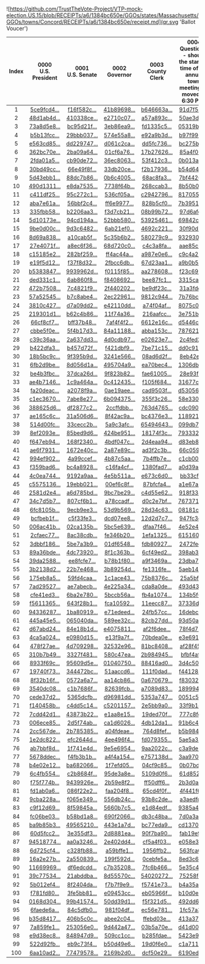 ![https://github.com/TrustTheVote-Project/VTP-mock-election.US.15/blob/RECEIPTs/a6/1384bc650e/GGOs/states/Massachusetts/GGOs/towns/Concord/RECEIPTs/a6/1384bc650e/receipt.md](qr.svg 'Ballot Voucer')

| Index | 0000<br>U.S. President | 0001<br>U.S. Senate | 0002<br>Governor | 0003<br>County Clerk | 0004<br>Question 1 - should the starting time of the annual town meeting be moved to 6:30 PM? |
|:---:|:---:|:---:|:---:|:---:|:---:|
| 1 | [5ce9fcd4...](https://github.com/TrustTheVote-Project/VTP-mock-election.US.15/commit/5ce9fcd4d308dc9dc5978b8d54939bfa6547cc7c) | [f16f582c...](https://github.com/TrustTheVote-Project/VTP-mock-election.US.15/commit/f16f582cc51647bcb46325e6e97bbdde41bdfff3) | [41b89698...](https://github.com/TrustTheVote-Project/VTP-mock-election.US.15/commit/41b896980705d38b9937aaf717df7bc08aebde0b) | [b646663a...](https://github.com/TrustTheVote-Project/VTP-mock-election.US.15/commit/b646663ad96d0311b986a4339b08fc66e0d03f72) | [91d7f5dd...](https://github.com/TrustTheVote-Project/VTP-mock-election.US.15/commit/91d7f5dd1da79582ce42ce8393e4645ea8ce7ed6) |
| 2 | [48d1ab4d...](https://github.com/TrustTheVote-Project/VTP-mock-election.US.15/commit/48d1ab4da918242b2c1466c31f818439be0252d6) | [410338ce...](https://github.com/TrustTheVote-Project/VTP-mock-election.US.15/commit/410338ce7f453c588ff100f0be675b656f5671d8) | [e2710c07...](https://github.com/TrustTheVote-Project/VTP-mock-election.US.15/commit/e2710c075e2e825d8c7e161c73256e5527491955) | [a57a893c...](https://github.com/TrustTheVote-Project/VTP-mock-election.US.15/commit/a57a893cdc4e0c78fc80399b52fa7138f03f1335) | [50ae3dce...](https://github.com/TrustTheVote-Project/VTP-mock-election.US.15/commit/50ae3dcecc3dfb815a4ddaf475c6f30868c69b40) |
| 3 | [73a8d5e8...](https://github.com/TrustTheVote-Project/VTP-mock-election.US.15/commit/73a8d5e8bf9cb39dfeb85e54ba5c39304cfac296) | [bc95d21f...](https://github.com/TrustTheVote-Project/VTP-mock-election.US.15/commit/bc95d21f8d6d840e76237682d1c6bfc2797dff54) | [3eb86ea9...](https://github.com/TrustTheVote-Project/VTP-mock-election.US.15/commit/3eb86ea9e04579143e2a865dfc28970895810888) | [fd1335c5...](https://github.com/TrustTheVote-Project/VTP-mock-election.US.15/commit/fd1335c5dc7d2df62826945d38770b59f0f0abfe) | [05319bd6...](https://github.com/TrustTheVote-Project/VTP-mock-election.US.15/commit/05319bd6252b2187a85250de30161789de659b3c) |
| 4 | [b5b13fcc...](https://github.com/TrustTheVote-Project/VTP-mock-election.US.15/commit/b5b13fcc2dbb21bcd1e52ea3fde9d30146a55541) | [29bbb037...](https://github.com/TrustTheVote-Project/VTP-mock-election.US.15/commit/29bbb0379f5ee7c06aa5de016b9f8789c49e9c4a) | [574e55a8...](https://github.com/TrustTheVote-Project/VTP-mock-election.US.15/commit/574e55a8f07be288a1c39f58da48ce1bd5d80743) | [e92a9b3d...](https://github.com/TrustTheVote-Project/VTP-mock-election.US.15/commit/e92a9b3ddc8775c3f567815b4a473fc2cfb47d06) | [b97f996b...](https://github.com/TrustTheVote-Project/VTP-mock-election.US.15/commit/b97f996b1b65c45562b0e6646b479c595fed3663) |
| 5 | [e563cd85...](https://github.com/TrustTheVote-Project/VTP-mock-election.US.15/commit/e563cd85d96a66cd7268069dfb0287aa4ab958c5) | [dd229747...](https://github.com/TrustTheVote-Project/VTP-mock-election.US.15/commit/dd229747ce3654239361d995abe82b40c4a3ca4f) | [d061c2ca...](https://github.com/TrustTheVote-Project/VTP-mock-election.US.15/commit/d061c2ca20a0122e79e85997dc8a0264f8cbe86f) | [dd5fc736...](https://github.com/TrustTheVote-Project/VTP-mock-election.US.15/commit/dd5fc7364f8211968eaf761df0808b91e63436dd) | [bc275bac...](https://github.com/TrustTheVote-Project/VTP-mock-election.US.15/commit/bc275bac1b6dd4dfcfce6988f2ae6a527002e8e6) |
| 6 | [362bc70e...](https://github.com/TrustTheVote-Project/VTP-mock-election.US.15/commit/362bc70e7828197a7a278dacfa125ba1985d10ba) | [2ba09a64...](https://github.com/TrustTheVote-Project/VTP-mock-election.US.15/commit/2ba09a64a9eabdaaee2a9bbb1db74b3d0d7d52d4) | [01cf6a76...](https://github.com/TrustTheVote-Project/VTP-mock-election.US.15/commit/01cf6a76f4db50b8a745e2cad0136d4132c9f67c) | [17b27626...](https://github.com/TrustTheVote-Project/VTP-mock-election.US.15/commit/17b27626c50d9f11835ea0410550c801cf8c49cc) | [85a4f0ec...](https://github.com/TrustTheVote-Project/VTP-mock-election.US.15/commit/85a4f0ecf165123a7b36c15f22f9ea0cd89950a2) |
| 7 | [2fda01a5...](https://github.com/TrustTheVote-Project/VTP-mock-election.US.15/commit/2fda01a50057bd680239f531ae9e15ed9bb2ad84) | [cb90de72...](https://github.com/TrustTheVote-Project/VTP-mock-election.US.15/commit/cb90de72dcae713471a3e7b1dd98ae91cd6d2b68) | [36ec8063...](https://github.com/TrustTheVote-Project/VTP-mock-election.US.15/commit/36ec8063a73a20d5d609cec0665acae0d1f79fd0) | [53f412c3...](https://github.com/TrustTheVote-Project/VTP-mock-election.US.15/commit/53f412c351ae85139fbc76600b92d0c95a2903f7) | [0b013a81...](https://github.com/TrustTheVote-Project/VTP-mock-election.US.15/commit/0b013a811555aa70298cbf9287e366442b2a7b74) |
| 8 | [30bd49cc...](https://github.com/TrustTheVote-Project/VTP-mock-election.US.15/commit/30bd49ccb9fcf6e7cb2267516e1645ba42e8ab72) | [66e49f8f...](https://github.com/TrustTheVote-Project/VTP-mock-election.US.15/commit/66e49f8f8eaacb14feb84fbb029aeaf9675c141a) | [33db20ce...](https://github.com/TrustTheVote-Project/VTP-mock-election.US.15/commit/33db20ce92c3f1d644b1a3d74ffa2ff4b22660d3) | [f2b17936...](https://github.com/TrustTheVote-Project/VTP-mock-election.US.15/commit/f2b17936cf31ef91f4926c170fce665749f108b9) | [b54d64b8...](https://github.com/TrustTheVote-Project/VTP-mock-election.US.15/commit/b54d64b876d0c18abf1ae6c9524aea65beb848cd) |
| 9 | [5d43ebb1...](https://github.com/TrustTheVote-Project/VTP-mock-election.US.15/commit/5d43ebb1d321a40707cccc06bf2a898a0b01ed97) | [88dc7b86...](https://github.com/TrustTheVote-Project/VTP-mock-election.US.15/commit/88dc7b8675f6492afb33540287b96cbc092b1862) | [0b6c4005...](https://github.com/TrustTheVote-Project/VTP-mock-election.US.15/commit/0b6c400567a4c7277d64c34833e3a394c33dc8de) | [68ac8fa3...](https://github.com/TrustTheVote-Project/VTP-mock-election.US.15/commit/68ac8fa3b4d70034cf06cde3badc5acff7eedc6b) | [7bf44262...](https://github.com/TrustTheVote-Project/VTP-mock-election.US.15/commit/7bf44262d5e9e435fa6815837c2f47b64b4c5604) |
| 10 | [490d1311...](https://github.com/TrustTheVote-Project/VTP-mock-election.US.15/commit/490d13119a12ef84092c3c4bfd408a24eadebca4) | [e8da7535...](https://github.com/TrustTheVote-Project/VTP-mock-election.US.15/commit/e8da7535b8ae9931e5a9eb766f61a9ddf521ffe2) | [7738f64b...](https://github.com/TrustTheVote-Project/VTP-mock-election.US.15/commit/7738f64b9539bb35e4a180d228cd9914efbe05b2) | [268ccab3...](https://github.com/TrustTheVote-Project/VTP-mock-election.US.15/commit/268ccab3b762037095f1940463889f2d127116a4) | [8b50b0a6...](https://github.com/TrustTheVote-Project/VTP-mock-election.US.15/commit/8b50b0a6ac08b12d3c3425eed600746f2363b73e) |
| 11 | [c411df25...](https://github.com/TrustTheVote-Project/VTP-mock-election.US.15/commit/c411df25f56a635ae46547fbb74a31cf090a5900) | [95c272c1...](https://github.com/TrustTheVote-Project/VTP-mock-election.US.15/commit/95c272c1b6f7768093fe29cae402c842759189f0) | [536cf05a...](https://github.com/TrustTheVote-Project/VTP-mock-election.US.15/commit/536cf05a556fb8fc24fedd77c82dd58639e0a934) | [c2942796...](https://github.com/TrustTheVote-Project/VTP-mock-election.US.15/commit/c2942796a06efcfee60db60fd423e59ff57d93ea) | [817055e9...](https://github.com/TrustTheVote-Project/VTP-mock-election.US.15/commit/817055e9fb0d31ed659da0a7b76cfb518beda1bd) |
| 12 | [aba7e61a...](https://github.com/TrustTheVote-Project/VTP-mock-election.US.15/commit/aba7e61a397fe2ed2120aaf2203ead75b62f68dd) | [56bbf2c4...](https://github.com/TrustTheVote-Project/VTP-mock-election.US.15/commit/56bbf2c42d470ac4f1a8ea323fc1cc460a100ed5) | [ff6e9977...](https://github.com/TrustTheVote-Project/VTP-mock-election.US.15/commit/ff6e99776f22485509c9231d517ce0f6fb3f0a34) | [828b5cf0...](https://github.com/TrustTheVote-Project/VTP-mock-election.US.15/commit/828b5cf08eac028ae377731e2359285680739baa) | [7b395169...](https://github.com/TrustTheVote-Project/VTP-mock-election.US.15/commit/7b3951699cf2b34dc274208b8d551dd3d4434be2) |
| 13 | [335fbb58...](https://github.com/TrustTheVote-Project/VTP-mock-election.US.15/commit/335fbb58641ced0cd7edd76613fd45da3ea4931c) | [b2206aa3...](https://github.com/TrustTheVote-Project/VTP-mock-election.US.15/commit/b2206aa3f78f28819be122702ea8515495e338e7) | [f3d7cb21...](https://github.com/TrustTheVote-Project/VTP-mock-election.US.15/commit/f3d7cb21f631d54c6fa688713fd69594d2fca1c6) | [08b99b72...](https://github.com/TrustTheVote-Project/VTP-mock-election.US.15/commit/08b99b72a7a4163de38cfeb7b54274ebd9d38e33) | [97d6afe3...](https://github.com/TrustTheVote-Project/VTP-mock-election.US.15/commit/97d6afe3bb4573d5e5f560bc48da4649dc57368f) |
| 14 | [5d10173e...](https://github.com/TrustTheVote-Project/VTP-mock-election.US.15/commit/5d10173e0b7aaf15946d7975581279cf4e695432) | [94cd194a...](https://github.com/TrustTheVote-Project/VTP-mock-election.US.15/commit/94cd194a438be597510d8c03d55b7362eb632da2) | [52bbb580...](https://github.com/TrustTheVote-Project/VTP-mock-election.US.15/commit/52bbb58028ee10d2727c5a40baaac637c6bd1351) | [53925461...](https://github.com/TrustTheVote-Project/VTP-mock-election.US.15/commit/53925461991fdfbb7210db8bbe5edafee167e3e9) | [69842c89...](https://github.com/TrustTheVote-Project/VTP-mock-election.US.15/commit/69842c89587d888936f1c0e00e79fc30f2953fb9) |
| 15 | [9be0d00c...](https://github.com/TrustTheVote-Project/VTP-mock-election.US.15/commit/9be0d00c846138d5eac4e92a6dfba2c00d2d026c) | [9d3c6482...](https://github.com/TrustTheVote-Project/VTP-mock-election.US.15/commit/9d3c6482d931e249c56ef0b648f464be0f328d53) | [6ab21ef0...](https://github.com/TrustTheVote-Project/VTP-mock-election.US.15/commit/6ab21ef05c7c38903e9c38127aef9eb55cc2bd3f) | [4692c221...](https://github.com/TrustTheVote-Project/VTP-mock-election.US.15/commit/4692c221476d41c3f08a9a63114c119209554dfb) | [30f90d2d...](https://github.com/TrustTheVote-Project/VTP-mock-election.US.15/commit/30f90d2db27b4c8dcf7fb65de1fad1061a84fcdc) |
| 16 | [8d69a838...](https://github.com/TrustTheVote-Project/VTP-mock-election.US.15/commit/8d69a83847384463bacb8b67fc4b1d2ea2d707c6) | [a10cab5f...](https://github.com/TrustTheVote-Project/VTP-mock-election.US.15/commit/a10cab5ff441b7bb03343c15cedc7b02995303d6) | [5c35b6b2...](https://github.com/TrustTheVote-Project/VTP-mock-election.US.15/commit/5c35b6b2b6837785758441ef967149dcb45da0e0) | [580279c9...](https://github.com/TrustTheVote-Project/VTP-mock-election.US.15/commit/580279c95269e9b1bb6d7fda5ac248f38f750e9d) | [9329307b...](https://github.com/TrustTheVote-Project/VTP-mock-election.US.15/commit/9329307be2841ae984a409e46f8578ddcc792be3) |
| 17 | [27e4071f...](https://github.com/TrustTheVote-Project/VTP-mock-election.US.15/commit/27e4071f02eb645d1db42ff082d57515b70cc86f) | [a8ec6f36...](https://github.com/TrustTheVote-Project/VTP-mock-election.US.15/commit/a8ec6f3680866a6e38ea324faebde0227de2b2de) | [68d720c0...](https://github.com/TrustTheVote-Project/VTP-mock-election.US.15/commit/68d720c0faa1a6999a9f74630687b4175f2388ce) | [c4c3a8fa...](https://github.com/TrustTheVote-Project/VTP-mock-election.US.15/commit/c4c3a8fa2b68ba657fdde770db1d2d9d45692aa3) | [aae85ca6...](https://github.com/TrustTheVote-Project/VTP-mock-election.US.15/commit/aae85ca62c9382b0007bf69eff81ab36d2d9d454) |
| 18 | [c15185e2...](https://github.com/TrustTheVote-Project/VTP-mock-election.US.15/commit/c15185e296c6ac0488816226f13d85e133fbb993) | [282bf259...](https://github.com/TrustTheVote-Project/VTP-mock-election.US.15/commit/282bf2599fdc198fb3f499265c5172cbd58dd108) | [ff4ac44a...](https://github.com/TrustTheVote-Project/VTP-mock-election.US.15/commit/ff4ac44a61f826974f63d2ffdd05d28c2b249918) | [a987e0e6...](https://github.com/TrustTheVote-Project/VTP-mock-election.US.15/commit/a987e0e6e712303a4949ac371e5d0c11dbe8be78) | [c9c4a233...](https://github.com/TrustTheVote-Project/VTP-mock-election.US.15/commit/c9c4a2332122bf29dbfb8d6821f2bc7ce02de030) |
| 19 | [e19f5d12...](https://github.com/TrustTheVote-Project/VTP-mock-election.US.15/commit/e19f5d121020957669260fca9054295adf9f9d90) | [f37f8d32...](https://github.com/TrustTheVote-Project/VTP-mock-election.US.15/commit/f37f8d325fd71f730a51e728b563937a9a5b0723) | [2fbcc6db...](https://github.com/TrustTheVote-Project/VTP-mock-election.US.15/commit/2fbcc6db82312f396f73f095b53a9887b0b50fe8) | [67d23aa1...](https://github.com/TrustTheVote-Project/VTP-mock-election.US.15/commit/67d23aa1c67659843b612b133c698f5060b905c6) | [a9b0b553...](https://github.com/TrustTheVote-Project/VTP-mock-election.US.15/commit/a9b0b553a7dc5015c29e6cac4ca4731abc95a842) |
| 20 | [b5383847...](https://github.com/TrustTheVote-Project/VTP-mock-election.US.15/commit/b5383847d90508015750676aad99eb19f305d575) | [9939962d...](https://github.com/TrustTheVote-Project/VTP-mock-election.US.15/commit/9939962d25bb321287ba6a4327b7e0979fbcdefb) | [f0115f85...](https://github.com/TrustTheVote-Project/VTP-mock-election.US.15/commit/f0115f85bcefe9534fc4c3bf9738ddba11698a78) | [aa278608...](https://github.com/TrustTheVote-Project/VTP-mock-election.US.15/commit/aa278608eba85f3121970b6ebbf9dcb4013a9ca2) | [f23c69ba...](https://github.com/TrustTheVote-Project/VTP-mock-election.US.15/commit/f23c69ba1fa3ec14b8aadca9ee208b8c3259efa3) |
| 21 | [ded331c1...](https://github.com/TrustTheVote-Project/VTP-mock-election.US.15/commit/ded331c1e25eeba52c408daa84a7570413f08fa3) | [6ab860f8...](https://github.com/TrustTheVote-Project/VTP-mock-election.US.15/commit/6ab860f885e2dff0f9b94e183f7f13fd2a57e173) | [f8408692...](https://github.com/TrustTheVote-Project/VTP-mock-election.US.15/commit/f8408692dbb20f77776e1cabe3cb33e9d2604186) | [bee87fc1...](https://github.com/TrustTheVote-Project/VTP-mock-election.US.15/commit/bee87fc193debfba80f79c00338e49dffa2891fe) | [3315cab6...](https://github.com/TrustTheVote-Project/VTP-mock-election.US.15/commit/3315cab69157389e0acc0fad11c542484484215f) |
| 22 | [472b7508...](https://github.com/TrustTheVote-Project/VTP-mock-election.US.15/commit/472b7508fd87bf44fdded30301ddef21aa3995f8) | [7c4821f9...](https://github.com/TrustTheVote-Project/VTP-mock-election.US.15/commit/7c4821f9942143dc96864c1d9f712a3044c0b5e0) | [2f440202...](https://github.com/TrustTheVote-Project/VTP-mock-election.US.15/commit/2f440202e7195b316c6adc6da348bd0944ee401d) | [be9df23c...](https://github.com/TrustTheVote-Project/VTP-mock-election.US.15/commit/be9df23cb3d6505d96b42db79e2e0697c05aeca8) | [31a3fdd1...](https://github.com/TrustTheVote-Project/VTP-mock-election.US.15/commit/31a3fdd1112a897afdf392c490dde99e688c5a66) |
| 23 | [57a52545...](https://github.com/TrustTheVote-Project/VTP-mock-election.US.15/commit/57a525453d66ea6975804059fe829fc50d06b146) | [b7c8abe4...](https://github.com/TrustTheVote-Project/VTP-mock-election.US.15/commit/b7c8abe44d3afe3d032327373193a40d8fa5680e) | [2ec22961...](https://github.com/TrustTheVote-Project/VTP-mock-election.US.15/commit/2ec22961d6ca3090ba2952d6ad5f24e700c2a359) | [9812c944...](https://github.com/TrustTheVote-Project/VTP-mock-election.US.15/commit/9812c944eb6697392e78eb5456c64db353a0635d) | [7b76bc38...](https://github.com/TrustTheVote-Project/VTP-mock-election.US.15/commit/7b76bc381e79e54337186423b942f603191fbaf7) |
| 24 | [3810c427...](https://github.com/TrustTheVote-Project/VTP-mock-election.US.15/commit/3810c427733b4db75a0c8b4047c1395f951276aa) | [d7a09dd2...](https://github.com/TrustTheVote-Project/VTP-mock-election.US.15/commit/d7a09dd259194e0eddcf7dc9be23736e6fa09d08) | [e42110dd...](https://github.com/TrustTheVote-Project/VTP-mock-election.US.15/commit/e42110dd6cb31d28ba6cb6af42c007c7e22697b9) | [a74f04af...](https://github.com/TrustTheVote-Project/VTP-mock-election.US.15/commit/a74f04af1322b8db8e0eabd4a8d40fd93e4c3ac6) | [8075c09d...](https://github.com/TrustTheVote-Project/VTP-mock-election.US.15/commit/8075c09d2d79d76c18dba34e9c6d34c8b21c8e46) |
| 25 | [219301d1...](https://github.com/TrustTheVote-Project/VTP-mock-election.US.15/commit/219301d1d1e9b48f419a0d56976222768c22e8e7) | [b62c4b86...](https://github.com/TrustTheVote-Project/VTP-mock-election.US.15/commit/b62c4b86b01430c6b628c74de628abec938278ce) | [11f74a36...](https://github.com/TrustTheVote-Project/VTP-mock-election.US.15/commit/11f74a369adb2ae138960080fc2e5d5d66c6fa8f) | [216aafcc...](https://github.com/TrustTheVote-Project/VTP-mock-election.US.15/commit/216aafcc4172edf037e765778982152cd8825d14) | [3e751b18...](https://github.com/TrustTheVote-Project/VTP-mock-election.US.15/commit/3e751b1840d486d1956e5851149a1ac9f2ce049a) |
| 26 | [66cf8cf7...](https://github.com/TrustTheVote-Project/VTP-mock-election.US.15/commit/66cf8cf7c04d01047a04ddf1ab54ec2adceafc46) | [bff37b48...](https://github.com/TrustTheVote-Project/VTP-mock-election.US.15/commit/bff37b484f665fa4c5e4f949859b62f373ff2472) | [7af4f4f2...](https://github.com/TrustTheVote-Project/VTP-mock-election.US.15/commit/7af4f4f274ee5bc0201bba2c9c4136b356c8ce8b) | [6612e16c...](https://github.com/TrustTheVote-Project/VTP-mock-election.US.15/commit/6612e16c66b10760ef3a91a944c5fc2ea3281cac) | [d5446c00...](https://github.com/TrustTheVote-Project/VTP-mock-election.US.15/commit/d5446c006a7ddc61d788a54d15bb8b8d999bfe4d) |
| 27 | [cbbe5f0e...](https://github.com/TrustTheVote-Project/VTP-mock-election.US.15/commit/cbbe5f0eac39d1d3b1cdce31593769470f87b17b) | [5f4b17d3...](https://github.com/TrustTheVote-Project/VTP-mock-election.US.15/commit/5f4b17d38422842a6f381d887288c6cd511672cc) | [84a11188...](https://github.com/TrustTheVote-Project/VTP-mock-election.US.15/commit/84a11188e8451dcacc628b43dd2193d70dc51186) | [abba153c...](https://github.com/TrustTheVote-Project/VTP-mock-election.US.15/commit/abba153c33617c298de967ef39e0041b1360b77f) | [787621b7...](https://github.com/TrustTheVote-Project/VTP-mock-election.US.15/commit/787621b786174542fc2d6d625dcd5b0df9eb85f4) |
| 28 | [c39c36aa...](https://github.com/TrustTheVote-Project/VTP-mock-election.US.15/commit/c39c36aa98805120679ccd82e17c57e0b11c3c43) | [2a637dd3...](https://github.com/TrustTheVote-Project/VTP-mock-election.US.15/commit/2a637dd3da356fd72791e6c7ebd2fea483f96c63) | [4d0cdb97...](https://github.com/TrustTheVote-Project/VTP-mock-election.US.15/commit/4d0cdb970aaba9ef71487b7dccaaadf5cb05de2c) | [e02623e7...](https://github.com/TrustTheVote-Project/VTP-mock-election.US.15/commit/e02623e709265e82ad1af1eef1609240924cff62) | [2c4fed28...](https://github.com/TrustTheVote-Project/VTP-mock-election.US.15/commit/2c4fed2823b5d981ef08bda329319bd70e5731a8) |
| 29 | [b422dfa3...](https://github.com/TrustTheVote-Project/VTP-mock-election.US.15/commit/b422dfa3f46645808b22462337d2549f3f3742fc) | [b457d72f...](https://github.com/TrustTheVote-Project/VTP-mock-election.US.15/commit/b457d72fb81fdc17899570d8011a0ff81bb40500) | [f421dbf9...](https://github.com/TrustTheVote-Project/VTP-mock-election.US.15/commit/f421dbf92ec90aa7d1c8bf3fb2cc9fb20ad70f97) | [7be71c15...](https://github.com/TrustTheVote-Project/VTP-mock-election.US.15/commit/7be71c158c90175a19d0253d9b058d10a6a649f2) | [dd0c9170...](https://github.com/TrustTheVote-Project/VTP-mock-election.US.15/commit/dd0c9170a2a5d98d4dc66715d35a49fca58ba255) |
| 30 | [18b5bc9c...](https://github.com/TrustTheVote-Project/VTP-mock-election.US.15/commit/18b5bc9c8508801739a84f486ce409991b5cdcb2) | [9f395b9d...](https://github.com/TrustTheVote-Project/VTP-mock-election.US.15/commit/9f395b9d7e74c3f534e1616d47779eca1d9df0ba) | [3241e566...](https://github.com/TrustTheVote-Project/VTP-mock-election.US.15/commit/3241e566060995e453053a414bc316c34eec6491) | [08ad6d2f...](https://github.com/TrustTheVote-Project/VTP-mock-election.US.15/commit/08ad6d2f64889cd3fceb26dbd86001dbe0570340) | [8eb42efa...](https://github.com/TrustTheVote-Project/VTP-mock-election.US.15/commit/8eb42efa994a1aa2cd8e491192f98c4c7d724214) |
| 31 | [6fb2d9be...](https://github.com/TrustTheVote-Project/VTP-mock-election.US.15/commit/6fb2d9bea85cc8753997e660966be3701b0de13d) | [8d056d1a...](https://github.com/TrustTheVote-Project/VTP-mock-election.US.15/commit/8d056d1a91fba28191f5458618c9fd0c62befac7) | [495704a9...](https://github.com/TrustTheVote-Project/VTP-mock-election.US.15/commit/495704a99df8b78f62f42b969e593b60d7cddb37) | [ea70bec4...](https://github.com/TrustTheVote-Project/VTP-mock-election.US.15/commit/ea70bec4cd8df9ec981c6fc1519735497df7bb9d) | [1306db34...](https://github.com/TrustTheVote-Project/VTP-mock-election.US.15/commit/1306db34ca0fa9c784a1318134ab1fcb33e6b2a1) |
| 32 | [be4b3fbc...](https://github.com/TrustTheVote-Project/VTP-mock-election.US.15/commit/be4b3fbce3d7f5cd5a404348a9abee71780e7df1) | [37dca26d...](https://github.com/TrustTheVote-Project/VTP-mock-election.US.15/commit/37dca26d138048db7389eba87754fec0ca447c12) | [9f823b82...](https://github.com/TrustTheVote-Project/VTP-mock-election.US.15/commit/9f823b822d9b684414b229e62ec86f42610d6163) | [fae61005...](https://github.com/TrustTheVote-Project/VTP-mock-election.US.15/commit/fae61005467d596b607db2e67fab8e53b55ac5b2) | [28e93fac...](https://github.com/TrustTheVote-Project/VTP-mock-election.US.15/commit/28e93facce5a20acc393df4ea7ff5c4ecbb1d4d6) |
| 33 | [ae4b7146...](https://github.com/TrustTheVote-Project/VTP-mock-election.US.15/commit/ae4b7146d1acf1e1e907d5693358488c7e400c96) | [1c9a464a...](https://github.com/TrustTheVote-Project/VTP-mock-election.US.15/commit/1c9a464a7d9ff6a42cc812de15defa90178174b4) | [0c412435...](https://github.com/TrustTheVote-Project/VTP-mock-election.US.15/commit/0c4124357e82775ad230361bd54fcaf40c82098a) | [f105f684...](https://github.com/TrustTheVote-Project/VTP-mock-election.US.15/commit/f105f684aa311273a23558c72cccc620e7bf8d10) | [31677c19...](https://github.com/TrustTheVote-Project/VTP-mock-election.US.15/commit/31677c19db66e3cb6a0a0d4715f68e1c86f44170) |
| 34 | [fa20deac...](https://github.com/TrustTheVote-Project/VTP-mock-election.US.15/commit/fa20deacf157712139e7f0be05bbc1d620b12fa6) | [a2078f9a...](https://github.com/TrustTheVote-Project/VTP-mock-election.US.15/commit/a2078f9a30c6271fd55e139059e5ea601fcea501) | [0ae19aee...](https://github.com/TrustTheVote-Project/VTP-mock-election.US.15/commit/0ae19aee2def778e3b8140f9729ce2ae727a7b07) | [cad9503f...](https://github.com/TrustTheVote-Project/VTP-mock-election.US.15/commit/cad9503f603001341ec410f9557b0e074d92d35e) | [d5305698...](https://github.com/TrustTheVote-Project/VTP-mock-election.US.15/commit/d5305698e60baa9d1a57d741336803c60f84af76) |
| 35 | [c1ec3670...](https://github.com/TrustTheVote-Project/VTP-mock-election.US.15/commit/c1ec367029b48546918f92f54ba82e5d03582d48) | [7abe8e27...](https://github.com/TrustTheVote-Project/VTP-mock-election.US.15/commit/7abe8e27688f6cd548d4068444c08259f67db5b5) | [6b094375...](https://github.com/TrustTheVote-Project/VTP-mock-election.US.15/commit/6b094375abb59ef91196b3b37c34edcd91b2c15c) | [355f3c26...](https://github.com/TrustTheVote-Project/VTP-mock-election.US.15/commit/355f3c26de702eede7a7d44af51147ec606f2cc9) | [58e33087...](https://github.com/TrustTheVote-Project/VTP-mock-election.US.15/commit/58e33087ec10a76f2ef88c4b6aca5c1acd8b9e80) |
| 36 | [388625d6...](https://github.com/TrustTheVote-Project/VTP-mock-election.US.15/commit/388625d600ca1847a225c5cb63b2211e6d3d0cfb) | [df2877c2...](https://github.com/TrustTheVote-Project/VTP-mock-election.US.15/commit/df2877c205944dbf81d3a0b43fdb7d737c0535d4) | [2ccffdbb...](https://github.com/TrustTheVote-Project/VTP-mock-election.US.15/commit/2ccffdbb1e70e3828454158b7a145975a50514d5) | [763d4765...](https://github.com/TrustTheVote-Project/VTP-mock-election.US.15/commit/763d4765505491494ca5c05d59edd34262b474a0) | [cdc090e2...](https://github.com/TrustTheVote-Project/VTP-mock-election.US.15/commit/cdc090e23e51f1b21fa4b9a4ea7d20ed39b67bd8) |
| 37 | [ae165c6c...](https://github.com/TrustTheVote-Project/VTP-mock-election.US.15/commit/ae165c6c9e6b22268f74d4aafe351502bd4982cf) | [31a506d6...](https://github.com/TrustTheVote-Project/VTP-mock-election.US.15/commit/31a506d693d2f5e130af3e261a957fc7ca4759e1) | [8f42ac9a...](https://github.com/TrustTheVote-Project/VTP-mock-election.US.15/commit/8f42ac9aafbe0cfa232a01604033458fc9c09115) | [bc4376e3...](https://github.com/TrustTheVote-Project/VTP-mock-election.US.15/commit/bc4376e3871dde47e24a059c975d80b05b8ac8e9) | [11892128...](https://github.com/TrustTheVote-Project/VTP-mock-election.US.15/commit/1189212883416048baf1b37debf7ce0ab3c0695a) |
| 38 | [514d00fc...](https://github.com/TrustTheVote-Project/VTP-mock-election.US.15/commit/514d00fc404c57efa10084fc5b454bcc98138536) | [33cecc2b...](https://github.com/TrustTheVote-Project/VTP-mock-election.US.15/commit/33cecc2bea6e6cbc322dbe9f457c7056cb1b068a) | [5a9c3afc...](https://github.com/TrustTheVote-Project/VTP-mock-election.US.15/commit/5a9c3afc2b0648274959a524982eda67dd60fb37) | [65494643...](https://github.com/TrustTheVote-Project/VTP-mock-election.US.15/commit/6549464384e828f94f466a45a238c3c9b4b15360) | [099db73e...](https://github.com/TrustTheVote-Project/VTP-mock-election.US.15/commit/099db73ea3cc9ea9b93768f7bac249f6a8b4c2ff) |
| 39 | [8ef2093e...](https://github.com/TrustTheVote-Project/VTP-mock-election.US.15/commit/8ef2093e899a7a169cb7f7afd7fb0e6f0f0af544) | [85bed9d6...](https://github.com/TrustTheVote-Project/VTP-mock-election.US.15/commit/85bed9d64d8b1b715169ad3faf3636357ee67b67) | [424be951...](https://github.com/TrustTheVote-Project/VTP-mock-election.US.15/commit/424be951dc05bf9662db0fe4b0a40a8192f772c3) | [18174f3c...](https://github.com/TrustTheVote-Project/VTP-mock-election.US.15/commit/18174f3ce82e8950a79206cc09c55d19721f72de) | [79333250...](https://github.com/TrustTheVote-Project/VTP-mock-election.US.15/commit/79333250c2f26ea6dca78c56493b5df852190591) |
| 40 | [f647eb94...](https://github.com/TrustTheVote-Project/VTP-mock-election.US.15/commit/f647eb94007a565b12dc901862fa7d9c830a8dd3) | [168f2340...](https://github.com/TrustTheVote-Project/VTP-mock-election.US.15/commit/168f2340ef6d1a9a36ee708cc568aa318aa88231) | [4bdf047c...](https://github.com/TrustTheVote-Project/VTP-mock-election.US.15/commit/4bdf047c578639dd588bf36d8c1f2832344218ad) | [2d4eaa94...](https://github.com/TrustTheVote-Project/VTP-mock-election.US.15/commit/2d4eaa947a9f0d3162a09d32ce465551ecb7ba1a) | [d83eb81e...](https://github.com/TrustTheVote-Project/VTP-mock-election.US.15/commit/d83eb81e5b468b99cb72b8faac791dea41abb668) |
| 41 | [ae6f7931...](https://github.com/TrustTheVote-Project/VTP-mock-election.US.15/commit/ae6f7931e489ebcd0964ec3918e8ec17bc94037a) | [1672e40c...](https://github.com/TrustTheVote-Project/VTP-mock-election.US.15/commit/1672e40c41a44a8f431619c511892313ecfccca0) | [2a87e89c...](https://github.com/TrustTheVote-Project/VTP-mock-election.US.15/commit/2a87e89ca91f54950b84ebed945ed2abf816d32f) | [ad3f2c3b...](https://github.com/TrustTheVote-Project/VTP-mock-election.US.15/commit/ad3f2c3b208b043e8b1da948c2aafd9ed6be96e3) | [66c059f6...](https://github.com/TrustTheVote-Project/VTP-mock-election.US.15/commit/66c059f6ef87508a1c64e75cd550494793885e06) |
| 42 | [994ef902...](https://github.com/TrustTheVote-Project/VTP-mock-election.US.15/commit/994ef902d198e9efd5ead8d8f41d4816da8df21c) | [4a99ccef...](https://github.com/TrustTheVote-Project/VTP-mock-election.US.15/commit/4a99ccefbd96e51d7cc2730d9b107df1512d7b84) | [4b87c5aa...](https://github.com/TrustTheVote-Project/VTP-mock-election.US.15/commit/4b87c5aa0374f9e2d664e3570ce0dfaadec2c847) | [7b4ffb7e...](https://github.com/TrustTheVote-Project/VTP-mock-election.US.15/commit/7b4ffb7ec0c67c45b889a274be04146760aff07a) | [c1cb003d...](https://github.com/TrustTheVote-Project/VTP-mock-election.US.15/commit/c1cb003d7230c57ff7b22255cdde34b54f30400b) |
| 43 | [f359bad6...](https://github.com/TrustTheVote-Project/VTP-mock-election.US.15/commit/f359bad697995bbdf46b51e014d72c4ab564a28c) | [bc4a8928...](https://github.com/TrustTheVote-Project/VTP-mock-election.US.15/commit/bc4a892814db8bb159d34a7f901e3379a8bee9ea) | [c16fa4cf...](https://github.com/TrustTheVote-Project/VTP-mock-election.US.15/commit/c16fa4cf37b59be54bd6bedddd4d25a7912daefc) | [1380fad7...](https://github.com/TrustTheVote-Project/VTP-mock-election.US.15/commit/1380fad7eaa91ea355130260b46edd87926213fa) | [a0d39a31...](https://github.com/TrustTheVote-Project/VTP-mock-election.US.15/commit/a0d39a31b44471cbb2628a3267e26b858af826cc) |
| 44 | [4c0ea744...](https://github.com/TrustTheVote-Project/VTP-mock-election.US.15/commit/4c0ea74460b424a042e17e93d4d26b73f4854f8a) | [9192a9aa...](https://github.com/TrustTheVote-Project/VTP-mock-election.US.15/commit/9192a9aa59032da3a23cc0cef946038091d86da2) | [4e5b511a...](https://github.com/TrustTheVote-Project/VTP-mock-election.US.15/commit/4e5b511a511d827709a46758739523f61b9d1daf) | [e673c6d0...](https://github.com/TrustTheVote-Project/VTP-mock-election.US.15/commit/e673c6d07063d62f87507355d5bfd8b2ec0c389a) | [bb33cff9...](https://github.com/TrustTheVote-Project/VTP-mock-election.US.15/commit/bb33cff9e51c650c41db4c9b21ede55817c4eb69) |
| 45 | [c5575136...](https://github.com/TrustTheVote-Project/VTP-mock-election.US.15/commit/c55751365c939d77e9672f86473d6a065f442d2e) | [19ebb021...](https://github.com/TrustTheVote-Project/VTP-mock-election.US.15/commit/19ebb021adf04e95f28a7a064e8bca7b4304301b) | [00ef6c8f...](https://github.com/TrustTheVote-Project/VTP-mock-election.US.15/commit/00ef6c8fcd758370c8ad8645998e3b3903e065de) | [87bfcfa4...](https://github.com/TrustTheVote-Project/VTP-mock-election.US.15/commit/87bfcfa4aab130ff7b4e5e390d2e56e73b9f2c0e) | [a1e67a57...](https://github.com/TrustTheVote-Project/VTP-mock-election.US.15/commit/a1e67a576d880d00fd2a736e705a4c0c28321554) |
| 46 | [2581d2e4...](https://github.com/TrustTheVote-Project/VTP-mock-election.US.15/commit/2581d2e4716b86399eb7cdbee6994c025d796990) | [a6d785bd...](https://github.com/TrustTheVote-Project/VTP-mock-election.US.15/commit/a6d785bd6eef9e6dbef3a7e1e1c49d5f65f363e2) | [9bc7be29...](https://github.com/TrustTheVote-Project/VTP-mock-election.US.15/commit/9bc7be29af39ff574c1a74a68dd6c4a2cca400f5) | [c4d55e62...](https://github.com/TrustTheVote-Project/VTP-mock-election.US.15/commit/c4d55e622c7770e9376e4461993db795646d706e) | [918f33d6...](https://github.com/TrustTheVote-Project/VTP-mock-election.US.15/commit/918f33d698eaddbd0ec7e47ef9f0632995b18ca8) |
| 47 | [34c7d5b7...](https://github.com/TrustTheVote-Project/VTP-mock-election.US.15/commit/34c7d5b700f13c282db8444ad66bdba74de40764) | [807cf6b1...](https://github.com/TrustTheVote-Project/VTP-mock-election.US.15/commit/807cf6b1b4b00239b5ba13496bfffc2da4237d13) | [a78ccadf...](https://github.com/TrustTheVote-Project/VTP-mock-election.US.15/commit/a78ccadf3773d4026e943e0c017f5efbd87cae20) | [d0c2e7bf...](https://github.com/TrustTheVote-Project/VTP-mock-election.US.15/commit/d0c2e7bfb8d6b3c4c0dab8c1e89a4fd8d523516f) | [76737114...](https://github.com/TrustTheVote-Project/VTP-mock-election.US.15/commit/76737114cdf8dcd0a723247bd3862c3bbb0683e9) |
| 48 | [6fc8105b...](https://github.com/TrustTheVote-Project/VTP-mock-election.US.15/commit/6fc8105b5b7025829923351e5feeb7c7965fa93a) | [9ecb9ee3...](https://github.com/TrustTheVote-Project/VTP-mock-election.US.15/commit/9ecb9ee302e4ddb732f54ed7ac80a324977febf5) | [53d9b569...](https://github.com/TrustTheVote-Project/VTP-mock-election.US.15/commit/53d9b5694859b57d96d986d044043e36de1d356d) | [28d34c63...](https://github.com/TrustTheVote-Project/VTP-mock-election.US.15/commit/28d34c63d3a69ce5093e85efaa4aa6f5868dad16) | [08181c41...](https://github.com/TrustTheVote-Project/VTP-mock-election.US.15/commit/08181c41f3d23a39d89583b0790e00e350f388ae) |
| 49 | [bcfbeb1f...](https://github.com/TrustTheVote-Project/VTP-mock-election.US.15/commit/bcfbeb1fb853267b8afa800a3c03d88f20e9feae) | [c5f33fe3...](https://github.com/TrustTheVote-Project/VTP-mock-election.US.15/commit/c5f33fe3c0f3d1025938610e0dfdce037050b8ad) | [dcd07ee8...](https://github.com/TrustTheVote-Project/VTP-mock-election.US.15/commit/dcd07ee8b98ba77b619cf51a133ed1f28e8e56e2) | [12d2d7c7...](https://github.com/TrustTheVote-Project/VTP-mock-election.US.15/commit/12d2d7c744630a5e7f5685cae46de8a764a98727) | [947fc3c8...](https://github.com/TrustTheVote-Project/VTP-mock-election.US.15/commit/947fc3c8db7d802f9848f7592c9e9a2300904031) |
| 50 | [006ac41b...](https://github.com/TrustTheVote-Project/VTP-mock-election.US.15/commit/006ac41ba1e1628d3a706eef49609da9d225f680) | [02ca135b...](https://github.com/TrustTheVote-Project/VTP-mock-election.US.15/commit/02ca135b6b8e99fc281e644f9aae94b334bf9d55) | [5bc5e639...](https://github.com/TrustTheVote-Project/VTP-mock-election.US.15/commit/5bc5e639c64cdc56d5279f1d3bd51e7669906662) | [dfaa7f46...](https://github.com/TrustTheVote-Project/VTP-mock-election.US.15/commit/dfaa7f46523511b3d4aad08b548101cedae38e8f) | [4e52e440...](https://github.com/TrustTheVote-Project/VTP-mock-election.US.15/commit/4e52e4407c237b82b2539e6100a899ef3daf4189) |
| 51 | [2cfaec77...](https://github.com/TrustTheVote-Project/VTP-mock-election.US.15/commit/2cfaec77d2e6f228bf9cd4cd1c640ccfafe2d642) | [8ac38cdb...](https://github.com/TrustTheVote-Project/VTP-mock-election.US.15/commit/8ac38cdbdceaf140fc25bbe376c46fb831b75ba2) | [fe346b20...](https://github.com/TrustTheVote-Project/VTP-mock-election.US.15/commit/fe346b2045aa6ba56299f6f11e82454d628e9408) | [1efa1325...](https://github.com/TrustTheVote-Project/VTP-mock-election.US.15/commit/1efa132507b9a96b3fcaabeb036c9ebc4561d7ed) | [615160e8...](https://github.com/TrustTheVote-Project/VTP-mock-election.US.15/commit/615160e80eadec83338e7320345b3ad71b323de0) |
| 52 | [3dbbf186...](https://github.com/TrustTheVote-Project/VTP-mock-election.US.15/commit/3dbbf186c71d8418164d42dc28a32307518a456b) | [5be7a3b9...](https://github.com/TrustTheVote-Project/VTP-mock-election.US.15/commit/5be7a3b971f72ec68be2632eb6fc64043164adf7) | [01df6548...](https://github.com/TrustTheVote-Project/VTP-mock-election.US.15/commit/01df6548ec073d870a3f20a587c210bad8f5c122) | [fdb80927...](https://github.com/TrustTheVote-Project/VTP-mock-election.US.15/commit/fdb80927285b8788db65dd2b730f6402c53b491e) | [2472fee7...](https://github.com/TrustTheVote-Project/VTP-mock-election.US.15/commit/2472fee7f167f1e63cb3dd722084f275960ec955) |
| 53 | [89a36bde...](https://github.com/TrustTheVote-Project/VTP-mock-election.US.15/commit/89a36bdeeb449c6f84375ed35499433b1d208261) | [4dc73920...](https://github.com/TrustTheVote-Project/VTP-mock-election.US.15/commit/4dc73920144c5840372721907e1ba271d66832fb) | [8f1c363b...](https://github.com/TrustTheVote-Project/VTP-mock-election.US.15/commit/8f1c363bb01c460a8091ea34b94ebeb05557c3e2) | [6cf49ed2...](https://github.com/TrustTheVote-Project/VTP-mock-election.US.15/commit/6cf49ed20fcc8d58b81c893a828f01e3c2c56b5e) | [398ab386...](https://github.com/TrustTheVote-Project/VTP-mock-election.US.15/commit/398ab386ae2848898fea6abf58409edde2c39fa9) |
| 54 | [39da2588...](https://github.com/TrustTheVote-Project/VTP-mock-election.US.15/commit/39da2588cbe7f5b36fdb45eb73d9b8cf78bdcc42) | [ee8fcfe7...](https://github.com/TrustTheVote-Project/VTP-mock-election.US.15/commit/ee8fcfe7530353e656474c2c350cb6bf8f671045) | [b78b1f80...](https://github.com/TrustTheVote-Project/VTP-mock-election.US.15/commit/b78b1f80ef4e8d2dcc98f5ac1fd6e0c9e8cbda11) | [a9f3469a...](https://github.com/TrustTheVote-Project/VTP-mock-election.US.15/commit/a9f3469a135cb1319197d57361aab203da301e3a) | [23dba760...](https://github.com/TrustTheVote-Project/VTP-mock-election.US.15/commit/23dba760a2b8e42a3e47831e35c8d3d61bd60c3f) |
| 55 | [3b2138d2...](https://github.com/TrustTheVote-Project/VTP-mock-election.US.15/commit/3b2138d248ca7a1aad3236f6e995f3b8dfab11c9) | [22b7e468...](https://github.com/TrustTheVote-Project/VTP-mock-election.US.15/commit/22b7e468f2c710d8265ac4bee67f63ec9645a7d7) | [3b89254d...](https://github.com/TrustTheVote-Project/VTP-mock-election.US.15/commit/3b89254d372d7e169fb142264a1fe8c1927f3a32) | [fe1316fe...](https://github.com/TrustTheVote-Project/VTP-mock-election.US.15/commit/fe1316feda91c087be2cc2d35bd54af61d8cbeda) | [5aeb14b1...](https://github.com/TrustTheVote-Project/VTP-mock-election.US.15/commit/5aeb14b12ae9bffbbbcd3a9fe3e89439cc35ca1b) |
| 56 | [175eb8a5...](https://github.com/TrustTheVote-Project/VTP-mock-election.US.15/commit/175eb8a5c45d1d2af3b14e88e4ab0329edfdb698) | [59fd4caa...](https://github.com/TrustTheVote-Project/VTP-mock-election.US.15/commit/59fd4caa774df125a701ab39ed8f0ea3ba5c3581) | [1c1ace43...](https://github.com/TrustTheVote-Project/VTP-mock-election.US.15/commit/1c1ace4362d712cc4fc9d041ed6b01642e21ed05) | [75b8376c...](https://github.com/TrustTheVote-Project/VTP-mock-election.US.15/commit/75b8376cc93e590da073a7deb1fb6df55d34978e) | [25a5bff1...](https://github.com/TrustTheVote-Project/VTP-mock-election.US.15/commit/25a5bff1bef6d41b732d89cccef0aa54e457e08f) |
| 57 | [7ad29527...](https://github.com/TrustTheVote-Project/VTP-mock-election.US.15/commit/7ad29527cb2e9b1ec884514da7466265c3ddf7e2) | [ae7abecb...](https://github.com/TrustTheVote-Project/VTP-mock-election.US.15/commit/ae7abecbc7d65931b7900ed9c7eadc23d02a2136) | [4e225a34...](https://github.com/TrustTheVote-Project/VTP-mock-election.US.15/commit/4e225a341a7dcc85e710c89da30a93b33e717249) | [cda8a0de...](https://github.com/TrustTheVote-Project/VTP-mock-election.US.15/commit/cda8a0de9ff9a112d25bd7ebe14ed9f619a9c91d) | [493d439c...](https://github.com/TrustTheVote-Project/VTP-mock-election.US.15/commit/493d439ca482ce69b539e3c9235d5e05d73383d6) |
| 58 | [cfe41ed3...](https://github.com/TrustTheVote-Project/VTP-mock-election.US.15/commit/cfe41ed3e2c8dfee4ac149407fd79a805b7ec77a) | [6ba2e780...](https://github.com/TrustTheVote-Project/VTP-mock-election.US.15/commit/6ba2e7800e4416152f480bcbd262142bd629325f) | [5bccb56a...](https://github.com/TrustTheVote-Project/VTP-mock-election.US.15/commit/5bccb56a57f82610de41a3e0f7ee5685a86edb03) | [fb4a1074...](https://github.com/TrustTheVote-Project/VTP-mock-election.US.15/commit/fb4a1074990424561c17df6282b17e24447bdbde) | [134b5f66...](https://github.com/TrustTheVote-Project/VTP-mock-election.US.15/commit/134b5f66eb751ef6fdd94f5fadf8aeec8cae55ae) |
| 59 | [f5611365...](https://github.com/TrustTheVote-Project/VTP-mock-election.US.15/commit/f5611365bd6953eb80da4e36055673f679ac6076) | [643f28b1...](https://github.com/TrustTheVote-Project/VTP-mock-election.US.15/commit/643f28b18f41b23d79c5cbf0c8fdaf5c989031c0) | [fca10592...](https://github.com/TrustTheVote-Project/VTP-mock-election.US.15/commit/fca105924787633b0992eedc438ce8ee3954a045) | [11eecc87...](https://github.com/TrustTheVote-Project/VTP-mock-election.US.15/commit/11eecc87305153da339887a7d68b36487301517a) | [37336dbb...](https://github.com/TrustTheVote-Project/VTP-mock-election.US.15/commit/37336dbb500626d0ced1f7938ce1e70b17fd3b84) |
| 60 | [94336287...](https://github.com/TrustTheVote-Project/VTP-mock-election.US.15/commit/943362877ee33e22f9bba686154b704fd02a49b6) | [1ba80919...](https://github.com/TrustTheVote-Project/VTP-mock-election.US.15/commit/1ba809191975b4c4ab8c9625f34c4bb819cf18e7) | [e71edeed...](https://github.com/TrustTheVote-Project/VTP-mock-election.US.15/commit/e71edeedd41a4dc59fcb99e314988f9bd9a71617) | [24fb57cc...](https://github.com/TrustTheVote-Project/VTP-mock-election.US.15/commit/24fb57cc757261b0836bec45aa34aea200ae2734) | [16debcb1...](https://github.com/TrustTheVote-Project/VTP-mock-election.US.15/commit/16debcb1c5bd6bb584e67c2228b1daeb396af72c) |
| 61 | [445a45e5...](https://github.com/TrustTheVote-Project/VTP-mock-election.US.15/commit/445a45e557434fceda715db6a3a2a4d9edcb517e) | [065040da...](https://github.com/TrustTheVote-Project/VTP-mock-election.US.15/commit/065040daa3c3460d9961c0d1683aa732c58f3c1b) | [589ee32c...](https://github.com/TrustTheVote-Project/VTP-mock-election.US.15/commit/589ee32cafa9ed5ff7615a170332e45a2c532482) | [82cb27dd...](https://github.com/TrustTheVote-Project/VTP-mock-election.US.15/commit/82cb27dd46f86460f5da1e94fbb1a2c206edcf59) | [93d50a59...](https://github.com/TrustTheVote-Project/VTP-mock-election.US.15/commit/93d50a5914ee307a9cf2782a5636d22288eff520) |
| 62 | [d67abd24...](https://github.com/TrustTheVote-Project/VTP-mock-election.US.15/commit/d67abd24d67daab443c9476c3617caa81b27e545) | [84e18b1d...](https://github.com/TrustTheVote-Project/VTP-mock-election.US.15/commit/84e18b1da5655a3a092451f00279a19957bba109) | [e4075811...](https://github.com/TrustTheVote-Project/VTP-mock-election.US.15/commit/e407581118cd4c2bb2f8a40daca9017786236de7) | [af2f6dee...](https://github.com/TrustTheVote-Project/VTP-mock-election.US.15/commit/af2f6deecdace784966e9fcccf43baa1f4c9e2f9) | [78f4d73b...](https://github.com/TrustTheVote-Project/VTP-mock-election.US.15/commit/78f4d73bd50f821481d470acf04c6d553136c662) |
| 63 | [4ca5a024...](https://github.com/TrustTheVote-Project/VTP-mock-election.US.15/commit/4ca5a024ae84c12d9f2fa508bf0477fa757d32e9) | [e0980d15...](https://github.com/TrustTheVote-Project/VTP-mock-election.US.15/commit/e0980d155f6c70b0c9823a23eae75553e91e8ed9) | [e13f9a7f...](https://github.com/TrustTheVote-Project/VTP-mock-election.US.15/commit/e13f9a7fac7eb1247eb507b20bccf4b2117e9ea5) | [70bdea0e...](https://github.com/TrustTheVote-Project/VTP-mock-election.US.15/commit/70bdea0e646891cbf9632e40faade11e316e3094) | [e3e691be...](https://github.com/TrustTheVote-Project/VTP-mock-election.US.15/commit/e3e691be2512e8f57d76c31e6592e33f54611dc4) |
| 64 | [478f27ae...](https://github.com/TrustTheVote-Project/VTP-mock-election.US.15/commit/478f27ae1e59d2b150b18d8dec1929f3d3daff93) | [4d709298...](https://github.com/TrustTheVote-Project/VTP-mock-election.US.15/commit/4d7092986762a75f3487c00ea2f81f9f1f21bacb) | [32532e96...](https://github.com/TrustTheVote-Project/VTP-mock-election.US.15/commit/32532e96f13a239f92e11eab4f2acfb3ecd766c0) | [81bc8408...](https://github.com/TrustTheVote-Project/VTP-mock-election.US.15/commit/81bc840807d75e6ba9d160c5d330d37bee7354c5) | [af28f459...](https://github.com/TrustTheVote-Project/VTP-mock-election.US.15/commit/af28f4595e29b6c4080188720392b10a3c329b30) |
| 65 | [310b7b49...](https://github.com/TrustTheVote-Project/VTP-mock-election.US.15/commit/310b7b497493504ed82fcaabf342c2bb542b79aa) | [3327f481...](https://github.com/TrustTheVote-Project/VTP-mock-election.US.15/commit/3327f481f35493905f625e0ed4d92d66597bf1fb) | [580c47ea...](https://github.com/TrustTheVote-Project/VTP-mock-election.US.15/commit/580c47ea78e249c522abf34f39063d281307c227) | [2b984945...](https://github.com/TrustTheVote-Project/VTP-mock-election.US.15/commit/2b9849454bff98e1b54e6813f469dc99306664e7) | [bfbf4afb...](https://github.com/TrustTheVote-Project/VTP-mock-election.US.15/commit/bfbf4afb3fbdd388d36444b04269b0040708f73a) |
| 66 | [8933f69c...](https://github.com/TrustTheVote-Project/VTP-mock-election.US.15/commit/8933f69c2ab3cc1eb7ac76f8bbfb326410473cc8) | [95609d5e...](https://github.com/TrustTheVote-Project/VTP-mock-election.US.15/commit/95609d5e4c711ee0d226a1f4d79369bdef335d03) | [01040750...](https://github.com/TrustTheVote-Project/VTP-mock-election.US.15/commit/0104075003ace58b06a90c2f64d1e7b899b8161e) | [88416ad0...](https://github.com/TrustTheVote-Project/VTP-mock-election.US.15/commit/88416ad082f8495c6a01e7ba6f608ee3d187e84e) | [3d4c507d...](https://github.com/TrustTheVote-Project/VTP-mock-election.US.15/commit/3d4c507d722ac879bcf6cbffd0178f15661e3846) |
| 67 | [19740f73...](https://github.com/TrustTheVote-Project/VTP-mock-election.US.15/commit/19740f732fbbce066e13e454a8728e2c6ead7ef2) | [344472bc...](https://github.com/TrustTheVote-Project/VTP-mock-election.US.15/commit/344472bc56735615339a81b3c87da4c0d168483a) | [51aaccd6...](https://github.com/TrustTheVote-Project/VTP-mock-election.US.15/commit/51aaccd64f34fae2ecf7fc210b11f60cb0b81eef) | [111f0dad...](https://github.com/TrustTheVote-Project/VTP-mock-election.US.15/commit/111f0dadd98549aa0dc286a4b911b9e911ec269a) | [f44128d3...](https://github.com/TrustTheVote-Project/VTP-mock-election.US.15/commit/f44128d3ec19cd594db13efec5866a068564d7e1) |
| 68 | [8f32b16f...](https://github.com/TrustTheVote-Project/VTP-mock-election.US.15/commit/8f32b16f7428b1ea235e45a8f2e0e10ac7e87767) | [0572a6a7...](https://github.com/TrustTheVote-Project/VTP-mock-election.US.15/commit/0572a6a7357c3614e9ca700dc3cbc8ac32a60442) | [aa14cb86...](https://github.com/TrustTheVote-Project/VTP-mock-election.US.15/commit/aa14cb860c8e39131ea921584485b37662d4dd25) | [0a670679...](https://github.com/TrustTheVote-Project/VTP-mock-election.US.15/commit/0a6706791e528f1b330c1a00cca93baf541bf974) | [f83032ca...](https://github.com/TrustTheVote-Project/VTP-mock-election.US.15/commit/f83032ca789c92f2e0545b9a889116bfeeac6629) |
| 69 | [3540dc08...](https://github.com/TrustTheVote-Project/VTP-mock-election.US.15/commit/3540dc08ee13eb085a907d0198fb503c33ed1359) | [c1b7686f...](https://github.com/TrustTheVote-Project/VTP-mock-election.US.15/commit/c1b7686f16cdfaefb0beb7b964fac6a50b248fb1) | [82639fcb...](https://github.com/TrustTheVote-Project/VTP-mock-election.US.15/commit/82639fcb0a94b5f636446684bf62e21eb2e5c979) | [a7089d83...](https://github.com/TrustTheVote-Project/VTP-mock-election.US.15/commit/a7089d83714ffb4ba533c97d4473d2581c0b983e) | [1899945a...](https://github.com/TrustTheVote-Project/VTP-mock-election.US.15/commit/1899945abca601400c3fe9507e446649d665e885) |
| 70 | [cede37d2...](https://github.com/TrustTheVote-Project/VTP-mock-election.US.15/commit/cede37d265d70ecb9bab622ed2f7103dadfa087c) | [5365dcfb...](https://github.com/TrustTheVote-Project/VTP-mock-election.US.15/commit/5365dcfb30328e264770d9bd8e9fd501a39da982) | [d96981dd...](https://github.com/TrustTheVote-Project/VTP-mock-election.US.15/commit/d96981dd83175bee1a2103db7a769d2a86435dd1) | [5353a747...](https://github.com/TrustTheVote-Project/VTP-mock-election.US.15/commit/5353a747a91e7c0a3f4bd406b148663ecd3ca607) | [0051c5b1...](https://github.com/TrustTheVote-Project/VTP-mock-election.US.15/commit/0051c5b14569efa6036aab765976d27d4c06aa18) |
| 71 | [f140458b...](https://github.com/TrustTheVote-Project/VTP-mock-election.US.15/commit/f140458be33f65ea871fbc490ff39c230582b551) | [c4dd5c14...](https://github.com/TrustTheVote-Project/VTP-mock-election.US.15/commit/c4dd5c141e7cd2706dbcd6b7d2396a8d75fccbc1) | [c5201157...](https://github.com/TrustTheVote-Project/VTP-mock-election.US.15/commit/c5201157ea2f1e24985ff75ab04aa826c5d6541b) | [2e5bb9a0...](https://github.com/TrustTheVote-Project/VTP-mock-election.US.15/commit/2e5bb9a0e1ff59c89ce9e465a88cf78ebf3311f9) | [33f9b1c4...](https://github.com/TrustTheVote-Project/VTP-mock-election.US.15/commit/33f9b1c4abdb6c9c5a1708f3f3272f0d16522a0e) |
| 72 | [7cdd42d1...](https://github.com/TrustTheVote-Project/VTP-mock-election.US.15/commit/7cdd42d1d6eb6d61a08ddc061797207c58ae528d) | [43873b22...](https://github.com/TrustTheVote-Project/VTP-mock-election.US.15/commit/43873b22d77786df3a06f7df28d79dae4890b5c6) | [e1aa8e15...](https://github.com/TrustTheVote-Project/VTP-mock-election.US.15/commit/e1aa8e15aaeb85471767800f586d27e43d2b7a6d) | [19ded70f...](https://github.com/TrustTheVote-Project/VTP-mock-election.US.15/commit/19ded70fb6c6c93f9ad4fc6514e9668f1e04f6a4) | [777c8fd6...](https://github.com/TrustTheVote-Project/VTP-mock-election.US.15/commit/777c8fd61163eebb4c39ae63540834c5b602429e) |
| 73 | [006ece85...](https://github.com/TrustTheVote-Project/VTP-mock-election.US.15/commit/006ece85832eafd3e5391e195fb6907884767b2e) | [2d5f74ab...](https://github.com/TrustTheVote-Project/VTP-mock-election.US.15/commit/2d5f74abc4da50b3847f37cc8b11a8ad201f394f) | [ca1d6026...](https://github.com/TrustTheVote-Project/VTP-mock-election.US.15/commit/ca1d6026ff0f0fce76e26f2de6b1b20c89aaff40) | [4db12da1...](https://github.com/TrustTheVote-Project/VTP-mock-election.US.15/commit/4db12da13a148e1d8dbdde088b7b07003cf31619) | [91b6c455...](https://github.com/TrustTheVote-Project/VTP-mock-election.US.15/commit/91b6c45569bf4b650846dfef9ce3860329353638) |
| 74 | [2cc567de...](https://github.com/TrustTheVote-Project/VTP-mock-election.US.15/commit/2cc567de9832d6b58fca91f16e936449e877b9c6) | [2b785385...](https://github.com/TrustTheVote-Project/VTP-mock-election.US.15/commit/2b785385f72cbecb391f92d68c734f20afc3d6bf) | [a04fdeae...](https://github.com/TrustTheVote-Project/VTP-mock-election.US.15/commit/a04fdeae1bc01cb4d12185d0a902f0fdf5417cb9) | [764d8fef...](https://github.com/TrustTheVote-Project/VTP-mock-election.US.15/commit/764d8feff8436d0024d99ce27baa36168f36ef61) | [b5b9849e...](https://github.com/TrustTheVote-Project/VTP-mock-election.US.15/commit/b5b9849efe677c8703bc171da37bb44213cd229d) |
| 75 | [1e2dc822...](https://github.com/TrustTheVote-Project/VTP-mock-election.US.15/commit/1e2dc8227df9b552a9004bfe5dcf75a00b6ffcca) | [efc2644d...](https://github.com/TrustTheVote-Project/VTP-mock-election.US.15/commit/efc2644de29149a924ecec95234337f325fa5998) | [4ee496f4...](https://github.com/TrustTheVote-Project/VTP-mock-election.US.15/commit/4ee496f4cc36780b252954bbb4340a6aa41751c6) | [fd079355...](https://github.com/TrustTheVote-Project/VTP-mock-election.US.15/commit/fd079355dd654b580d0ad82c400f254c1e146630) | [5ae5a393...](https://github.com/TrustTheVote-Project/VTP-mock-election.US.15/commit/5ae5a3938a391b6e5613e83573bf411b09debe98) |
| 76 | [ab7bbf8d...](https://github.com/TrustTheVote-Project/VTP-mock-election.US.15/commit/ab7bbf8daa74483e2f587b4977497372fa7a3ed4) | [1f741e4d...](https://github.com/TrustTheVote-Project/VTP-mock-election.US.15/commit/1f741e4dea0d8f4a91720217b28cec0fd973d7b1) | [9e5e6954...](https://github.com/TrustTheVote-Project/VTP-mock-election.US.15/commit/9e5e6954267d176f1039a084fabdefd401968559) | [9aa2022c...](https://github.com/TrustTheVote-Project/VTP-mock-election.US.15/commit/9aa2022cac0ce700b69f3ff3cd07b915a415985f) | [c3a9de25...](https://github.com/TrustTheVote-Project/VTP-mock-election.US.15/commit/c3a9de25ace309ce64c1525a6e6213bf5005e4a6) |
| 77 | [5678ddec...](https://github.com/TrustTheVote-Project/VTP-mock-election.US.15/commit/5678ddec7311de3c716bf7fb317e58d58e0b3b42) | [f4fb3b1b...](https://github.com/TrustTheVote-Project/VTP-mock-election.US.15/commit/f4fb3b1b10cdcc2dfc9d72a2980efa5a2300ea8e) | [a4f4a154...](https://github.com/TrustTheVote-Project/VTP-mock-election.US.15/commit/a4f4a15481d6c7258fa472d1ebe906d9a46037d0) | [e757138d...](https://github.com/TrustTheVote-Project/VTP-mock-election.US.15/commit/e757138dd53e0283460b1494f0e714db11ddeb42) | [3aa970b3...](https://github.com/TrustTheVote-Project/VTP-mock-election.US.15/commit/3aa970b3d61c7bc35243d3ade78573f28dd69b13) |
| 78 | [b4e02e12...](https://github.com/TrustTheVote-Project/VTP-mock-election.US.15/commit/b4e02e129f9901789846fb47efb6a63e9cbb3236) | [ba682066...](https://github.com/TrustTheVote-Project/VTP-mock-election.US.15/commit/ba682066fa85e7d4eedba0e07fc3c010114065cb) | [1f7efd05...](https://github.com/TrustTheVote-Project/VTP-mock-election.US.15/commit/1f7efd0594d3036389227c714f23a25d5a68b4cb) | [04cf9c85...](https://github.com/TrustTheVote-Project/VTP-mock-election.US.15/commit/04cf9c8590893173f3fdacf38839eca891502cc2) | [0b07bdbf...](https://github.com/TrustTheVote-Project/VTP-mock-election.US.15/commit/0b07bdbfa51eb36b913163cd39ec75df2afe0e79) |
| 79 | [6c4fb554...](https://github.com/TrustTheVote-Project/VTP-mock-election.US.15/commit/6c4fb55488199caaf3451c45d13f471ff7365daf) | [c2b8684f...](https://github.com/TrustTheVote-Project/VTP-mock-election.US.15/commit/c2b8684ff2a7ee3d42713d7c79270f5053a4c085) | [95de3a8e...](https://github.com/TrustTheVote-Project/VTP-mock-election.US.15/commit/95de3a8ec6af6be9243cb82f4fb7696f52dc5f23) | [5109d0f6...](https://github.com/TrustTheVote-Project/VTP-mock-election.US.15/commit/5109d0f665d9a7ca72a33c338a936f9bb55a7b6e) | [61d852fc...](https://github.com/TrustTheVote-Project/VTP-mock-election.US.15/commit/61d852fc4cc0800689b50d8cd1b25ffcad38b450) |
| 80 | [f75f774b...](https://github.com/TrustTheVote-Project/VTP-mock-election.US.15/commit/f75f774b175b19058a456dad2ce05105c048d6ee) | [9439926e...](https://github.com/TrustTheVote-Project/VTP-mock-election.US.15/commit/9439926e77640e591b53737f86779793a242ff67) | [2b59e8f2...](https://github.com/TrustTheVote-Project/VTP-mock-election.US.15/commit/2b59e8f21a0daea6af3c2534113beddbfd4ec9cf) | [ff50dff6...](https://github.com/TrustTheVote-Project/VTP-mock-election.US.15/commit/ff50dff65b865ae5ac80264be50ae81ec020225b) | [2b3d0a72...](https://github.com/TrustTheVote-Project/VTP-mock-election.US.15/commit/2b3d0a727c8cdc2b04137df02d74449a7d3a51d5) |
| 81 | [fd1ab0a6...](https://github.com/TrustTheVote-Project/VTP-mock-election.US.15/commit/fd1ab0a64702d9df5d4190f41f6fb99939cff12e) | [086f22e2...](https://github.com/TrustTheVote-Project/VTP-mock-election.US.15/commit/086f22e26b67d89214c62a6bef8e46bfdd2709c6) | [faa204f8...](https://github.com/TrustTheVote-Project/VTP-mock-election.US.15/commit/faa204f8fc1303a088c9ae345c024db7c9e7bb13) | [65cd4f0f...](https://github.com/TrustTheVote-Project/VTP-mock-election.US.15/commit/65cd4f0fcc001d9bb6ff4cb7c52cca01cb486cdc) | [4f441f64...](https://github.com/TrustTheVote-Project/VTP-mock-election.US.15/commit/4f441f64a0f50659f0e18385edb9a1bb0b6b4fc0) |
| 82 | [9cba228a...](https://github.com/TrustTheVote-Project/VTP-mock-election.US.15/commit/9cba228a6355045d450c1c7969a8e203e69d69b4) | [f065e349...](https://github.com/TrustTheVote-Project/VTP-mock-election.US.15/commit/f065e34996208362ca3b90ba856849cce747bf14) | [556db24c...](https://github.com/TrustTheVote-Project/VTP-mock-election.US.15/commit/556db24c176b4d3f45c77f157a19c63f929a7063) | [93b8c2de...](https://github.com/TrustTheVote-Project/VTP-mock-election.US.15/commit/93b8c2de36846f16623a1288878cffe4c28b394f) | [a3aedfd9...](https://github.com/TrustTheVote-Project/VTP-mock-election.US.15/commit/a3aedfd915124ab3199b270f28b59d14214ebb55) |
| 83 | [c9f12d69...](https://github.com/TrustTheVote-Project/VTP-mock-election.US.15/commit/c9f12d699f8a17cf2ec40a60386fcab5370f65d8) | [8f59845a...](https://github.com/TrustTheVote-Project/VTP-mock-election.US.15/commit/8f59845a37253fba417783166e23f88355b1f3b1) | [5660b7c5...](https://github.com/TrustTheVote-Project/VTP-mock-election.US.15/commit/5660b7c57edbb0d52d7f0c4fb7c1f8bcfae6a80d) | [e1d84edf...](https://github.com/TrustTheVote-Project/VTP-mock-election.US.15/commit/e1d84edf3dd6fd44cc38ef8dd66bf3fdc4b67cdc) | [9385a488...](https://github.com/TrustTheVote-Project/VTP-mock-election.US.15/commit/9385a4881d42a9963db0b2d4bd3ebe7796e3d164) |
| 84 | [fc06be03...](https://github.com/TrustTheVote-Project/VTP-mock-election.US.15/commit/fc06be03ec0dc5dd8f100af15420f6e9edd3fb7d) | [b58bd1a8...](https://github.com/TrustTheVote-Project/VTP-mock-election.US.15/commit/b58bd1a8178c2f3f9d3f58775338e4d53932d9fa) | [690f2066...](https://github.com/TrustTheVote-Project/VTP-mock-election.US.15/commit/690f2066d2185eea014bd8e392245ec22dfc589e) | [db3c48ba...](https://github.com/TrustTheVote-Project/VTP-mock-election.US.15/commit/db3c48baab674c767e7bab70a142b4f3024cc0d8) | [7d0a3aa3...](https://github.com/TrustTheVote-Project/VTP-mock-election.US.15/commit/7d0a3aa31aaed21866c4ea95a653cb619344c7b2) |
| 85 | [ba9b85b3...](https://github.com/TrustTheVote-Project/VTP-mock-election.US.15/commit/ba9b85b3aca199394560545a9183cfa895966c40) | [49565210...](https://github.com/TrustTheVote-Project/VTP-mock-election.US.15/commit/49565210854527426e699cc7ed56e5b5dc980f34) | [443e1a7d...](https://github.com/TrustTheVote-Project/VTP-mock-election.US.15/commit/443e1a7da69b55c087e41cfbbd261ce6edb1b038) | [bc77eda9...](https://github.com/TrustTheVote-Project/VTP-mock-election.US.15/commit/bc77eda97296fa598be7604098f959a2ebb1269d) | [cd137076...](https://github.com/TrustTheVote-Project/VTP-mock-election.US.15/commit/cd13707698b6f2c39c8fd82903e0bc5da21a5a51) |
| 86 | [60d5fcc2...](https://github.com/TrustTheVote-Project/VTP-mock-election.US.15/commit/60d5fcc202d0743a3cf19741200f724f3d247b79) | [3e355df3...](https://github.com/TrustTheVote-Project/VTP-mock-election.US.15/commit/3e355df323166de825670c080584543633a33a4f) | [2d8881ea...](https://github.com/TrustTheVote-Project/VTP-mock-election.US.15/commit/2d8881ea41651a69874086a8805858b85c225717) | [90f7ba90...](https://github.com/TrustTheVote-Project/VTP-mock-election.US.15/commit/90f7ba903ed6cf63d092468f4b6238c01d52e4d2) | [fab19e9b...](https://github.com/TrustTheVote-Project/VTP-mock-election.US.15/commit/fab19e9b1c8af6e75019efe9587a1a46e6a86cd1) |
| 87 | [94518774...](https://github.com/TrustTheVote-Project/VTP-mock-election.US.15/commit/945187747ad3bff4be410c0a3ae33fa185b99911) | [aa0a3246...](https://github.com/TrustTheVote-Project/VTP-mock-election.US.15/commit/aa0a3246c8fc28d6743d6c1dba8809dfc2098a3a) | [2e402dd4...](https://github.com/TrustTheVote-Project/VTP-mock-election.US.15/commit/2e402dd4ea9c520ca48164d884a9981d4a046b11) | [cf5a4f03...](https://github.com/TrustTheVote-Project/VTP-mock-election.US.15/commit/cf5a4f03b8d84794e85f9c2bb7dae98add718cb1) | [e058e3a5...](https://github.com/TrustTheVote-Project/VTP-mock-election.US.15/commit/e058e3a5d02d802c454ac1fa5d86bc792015984e) |
| 88 | [6d725cf4...](https://github.com/TrustTheVote-Project/VTP-mock-election.US.15/commit/6d725cf452aca1061178e43e83b7b2677e8aabcc) | [c328fb88...](https://github.com/TrustTheVote-Project/VTP-mock-election.US.15/commit/c328fb88ceee4c4770fecf84c25fd89960999d07) | [a59bffe1...](https://github.com/TrustTheVote-Project/VTP-mock-election.US.15/commit/a59bffe16ca37400d7cc89c1a52bf2cfc9503f0e) | [1956ffb2...](https://github.com/TrustTheVote-Project/VTP-mock-election.US.15/commit/1956ffb22cdba9d4011f48c220c655f2b1517c50) | [563fca6d...](https://github.com/TrustTheVote-Project/VTP-mock-election.US.15/commit/563fca6d8e870f115c6caf7f99aae35bf62f44af) |
| 89 | [16a2e27b...](https://github.com/TrustTheVote-Project/VTP-mock-election.US.15/commit/16a2e27b541aa32e64baf6a9ebfabeaebe952d06) | [2a550839...](https://github.com/TrustTheVote-Project/VTP-mock-election.US.15/commit/2a5508397acaa21f492e8851565952ea4694a59d) | [199f592d...](https://github.com/TrustTheVote-Project/VTP-mock-election.US.15/commit/199f592d13304213c524b677972f6c6b2af8ddd9) | [0cebfe5a...](https://github.com/TrustTheVote-Project/VTP-mock-election.US.15/commit/0cebfe5aba8a613939c47aa34d4994095e8ca4be) | [8ed3c6c1...](https://github.com/TrustTheVote-Project/VTP-mock-election.US.15/commit/8ed3c6c152ac8623c11cd4326a712a8023b993fd) |
| 90 | [11669969...](https://github.com/TrustTheVote-Project/VTP-mock-election.US.15/commit/116699698fd65fc2d819e453660e637a3d72c106) | [df6edcdd...](https://github.com/TrustTheVote-Project/VTP-mock-election.US.15/commit/df6edcdd9587f76fe23794f23b8a0455ff3e9b2b) | [c7b35208...](https://github.com/TrustTheVote-Project/VTP-mock-election.US.15/commit/c7b352089ba17ff7fc7aa3ab0c9e5f89299dcfb9) | [7fc6b466...](https://github.com/TrustTheVote-Project/VTP-mock-election.US.15/commit/7fc6b4662b2d0c42e8326873561901eb664478c4) | [5e35c4ea...](https://github.com/TrustTheVote-Project/VTP-mock-election.US.15/commit/5e35c4eaa9314c1f2c179e9029ab1e3b6742aeb8) |
| 91 | [39c77534...](https://github.com/TrustTheVote-Project/VTP-mock-election.US.15/commit/39c77534ccfe19f5e8d3a534c340d8bf7374931e) | [21abddba...](https://github.com/TrustTheVote-Project/VTP-mock-election.US.15/commit/21abddba8de5af8f054e997aa5cf5b4a7c614cfa) | [8d55570c...](https://github.com/TrustTheVote-Project/VTP-mock-election.US.15/commit/8d55570cbc82ed5cc7061cb28b07373230bc034f) | [54020272...](https://github.com/TrustTheVote-Project/VTP-mock-election.US.15/commit/54020272eaa3869e0dfe6979a00650d121a94236) | [75258fe2...](https://github.com/TrustTheVote-Project/VTP-mock-election.US.15/commit/75258fe2d6b319372caa26e9928efeea3b4c7cde) |
| 92 | [5b012ef4...](https://github.com/TrustTheVote-Project/VTP-mock-election.US.15/commit/5b012ef40fe8f1c06e58ad16a39629087ea18d47) | [8f2404da...](https://github.com/TrustTheVote-Project/VTP-mock-election.US.15/commit/8f2404daa630e38bdad65534f3c2d84747da979e) | [f7b7f9e9...](https://github.com/TrustTheVote-Project/VTP-mock-election.US.15/commit/f7b7f9e9bc7366cd2b416a4501361cfedadaff68) | [f5741e73...](https://github.com/TrustTheVote-Project/VTP-mock-election.US.15/commit/f5741e737b0dfdb5275c4231dae426d8e9d87559) | [b4a35add...](https://github.com/TrustTheVote-Project/VTP-mock-election.US.15/commit/b4a35add66d18ced1dd9d00783ae2c477ab77327) |
| 93 | [f781fd80...](https://github.com/TrustTheVote-Project/VTP-mock-election.US.15/commit/f781fd80637c1fc1b8062163752bb460737dde74) | [3fe5bb81...](https://github.com/TrustTheVote-Project/VTP-mock-election.US.15/commit/3fe5bb817c4ea0f8eeb3506486e973a3209588d6) | [e09453cc...](https://github.com/TrustTheVote-Project/VTP-mock-election.US.15/commit/e09453cc1f83b31f043aa0338cda7e0a832fe50a) | [eb05966f...](https://github.com/TrustTheVote-Project/VTP-mock-election.US.15/commit/eb05966f0c3be213505e9f7b5caf2c8f2f31b906) | [b10d0e17...](https://github.com/TrustTheVote-Project/VTP-mock-election.US.15/commit/b10d0e17cd9a9034603f26575d4e9048eea12719) |
| 94 | [0168d304...](https://github.com/TrustTheVote-Project/VTP-mock-election.US.15/commit/0168d304af5727c018f1d70fd3314aa3a45e1c25) | [99b41574...](https://github.com/TrustTheVote-Project/VTP-mock-election.US.15/commit/99b4157464aaf298948c95829df7d5ce094a2c7c) | [50dd39d1...](https://github.com/TrustTheVote-Project/VTP-mock-election.US.15/commit/50dd39d1bfda4c17915f635703e0504d02d59df3) | [f5f321d5...](https://github.com/TrustTheVote-Project/VTP-mock-election.US.15/commit/f5f321d54c814196b2f70445eb5111d356c548a9) | [492dd62c...](https://github.com/TrustTheVote-Project/VTP-mock-election.US.15/commit/492dd62ccd783fcd4ec4ee1b46a23808f6571878) |
| 95 | [6faede6a...](https://github.com/TrustTheVote-Project/VTP-mock-election.US.15/commit/6faede6a414ed57cd15af12da2326108bdb8b315) | [84c5dfb0...](https://github.com/TrustTheVote-Project/VTP-mock-election.US.15/commit/84c5dfb0b17ce1b5b2f36dc302c2811b87925db2) | [981f04df...](https://github.com/TrustTheVote-Project/VTP-mock-election.US.15/commit/981f04df21ed87c12a2a8e574209fd5eafbe473a) | [ec56e781...](https://github.com/TrustTheVote-Project/VTP-mock-election.US.15/commit/ec56e78164cbf4e1e15436f4918270962d8d6fb3) | [1fc57a3b...](https://github.com/TrustTheVote-Project/VTP-mock-election.US.15/commit/1fc57a3bfa9d0eee8f66ad65ce7262aa7b744143) |
| 96 | [b35d8417...](https://github.com/TrustTheVote-Project/VTP-mock-election.US.15/commit/b35d841763c7d3e42cce3dd25b48f0a5c4f74270) | [406b5c0c...](https://github.com/TrustTheVote-Project/VTP-mock-election.US.15/commit/406b5c0c194a85ce0f85f22ab212a9a6f92c80a4) | [abee2c04...](https://github.com/TrustTheVote-Project/VTP-mock-election.US.15/commit/abee2c04c08f7a0b25a54328a916dbf6cdb46e1c) | [ffebd03e...](https://github.com/TrustTheVote-Project/VTP-mock-election.US.15/commit/ffebd03e4bfb5ed793a475fb85b009ecd95b4c29) | [413a3748...](https://github.com/TrustTheVote-Project/VTP-mock-election.US.15/commit/413a37482ff877c1e95f8a440826cd0e2a1f4fcd) |
| 97 | [7a859fe1...](https://github.com/TrustTheVote-Project/VTP-mock-election.US.15/commit/7a859fe192e61bdf4ca3eee4e1d8c9ee77f65039) | [253056e0...](https://github.com/TrustTheVote-Project/VTP-mock-election.US.15/commit/253056e0abf0a2fe4ffdf82a34a873964c82cc7a) | [9d442a47...](https://github.com/TrustTheVote-Project/VTP-mock-election.US.15/commit/9d442a476bafd5333bb6877ac78195ccf03373be) | [03b5a70e...](https://github.com/TrustTheVote-Project/VTP-mock-election.US.15/commit/03b5a70e3191ad7e73f83079312986e38e4c6aee) | [d41d0034...](https://github.com/TrustTheVote-Project/VTP-mock-election.US.15/commit/d41d0034a1363ef300bcf9d011ba56b40f14cf69) |
| 98 | [e9d38ec8...](https://github.com/TrustTheVote-Project/VTP-mock-election.US.15/commit/e9d38ec8100a6e6e1d5996da5998275a8b99219b) | [848947d9...](https://github.com/TrustTheVote-Project/VTP-mock-election.US.15/commit/848947d9b2fae7583a851838cb6b9e7cac62cfd2) | [509cc1cc...](https://github.com/TrustTheVote-Project/VTP-mock-election.US.15/commit/509cc1cc9e0a587afa99ab6facd30782c86327ad) | [b285fdae...](https://github.com/TrustTheVote-Project/VTP-mock-election.US.15/commit/b285fdae569b6a0721508e10d1e0fa0355401a24) | [5423e97b...](https://github.com/TrustTheVote-Project/VTP-mock-election.US.15/commit/5423e97b04fd9ea8b4b3ccb68abc0505b4ddd589) |
| 99 | [522d92fb...](https://github.com/TrustTheVote-Project/VTP-mock-election.US.15/commit/522d92fbde28b0b48055798573cb3f4f7702a7c1) | [eb9c73f4...](https://github.com/TrustTheVote-Project/VTP-mock-election.US.15/commit/eb9c73f4d10ad526f0b1d2516c43373e89584187) | [b50d49e6...](https://github.com/TrustTheVote-Project/VTP-mock-election.US.15/commit/b50d49e6e515ed352513c4017239d709ebbdc4d1) | [19d0f6e0...](https://github.com/TrustTheVote-Project/VTP-mock-election.US.15/commit/19d0f6e0154d446ffa297c0ebf68752c83e24510) | [c1a7118b...](https://github.com/TrustTheVote-Project/VTP-mock-election.US.15/commit/c1a7118be1f7c8cd13e1241f89225ea3c593d5b3) |
| 100 | [6aa10ad2...](https://github.com/TrustTheVote-Project/VTP-mock-election.US.15/commit/6aa10ad2d1c8799cf871150a0eaa96706dd8d347) | [77479578...](https://github.com/TrustTheVote-Project/VTP-mock-election.US.15/commit/774795786dade04c95386d1b041ac1065b5179cd) | [2169b2d0...](https://github.com/TrustTheVote-Project/VTP-mock-election.US.15/commit/2169b2d07b8be74db436bce97ce68495e772ca84) | [dcf50e29...](https://github.com/TrustTheVote-Project/VTP-mock-election.US.15/commit/dcf50e29b41e611edbbb9538fab893b11881a5f3) | [6190ed49...](https://github.com/TrustTheVote-Project/VTP-mock-election.US.15/commit/6190ed494deab9f6c104b31c0c3d4285fc219c8c) |
